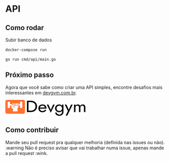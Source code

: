 # API 

## Como rodar 

Subir banco de dados
```
docker-compose run 
```

```
go run cmd/api/main.go
```

## Próximo passo 

Agora que você sabe como criar uma API simples, encontre desafios mais interessantes em [devgym.com.br](https://app.devgym.com.br?utm_campaign=rinhaback&utm_medium=social&utm_source=github). 

[![](https://raw.githubusercontent.com/devgymbr/files/main/devgymblack.png)](https://app.devgym.com.br?utm_campaign=rinhaback&utm_medium=social&utm_source=github)

## Como contribuir 

Mande seu pull request pra qualquer melhoria (definida nas issues ou não). 
:warning Não é preciso avisar que vai trabalhar numa issue, apenas mande a pull request :wink. 
